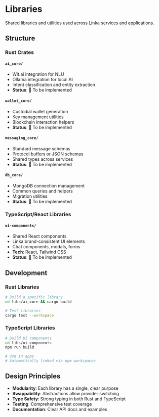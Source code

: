 # Libraries

Shared libraries and utilities used across Linka services and applications.

## Structure

### Rust Crates

#### `ai_core/`
- Wit.ai integration for NLU
- Ollama integration for local AI
- Intent classification and entity extraction
- **Status**: 🚧 To be implemented

#### `wallet_core/`
- Custodial wallet generation
- Key management utilities
- Blockchain interaction helpers
- **Status**: 🚧 To be implemented

#### `messaging_core/`
- Standard message schemas
- Protocol buffers or JSON schemas
- Shared types across services
- **Status**: 🚧 To be implemented

#### `db_core/`
- MongoDB connection management
- Common queries and helpers
- Migration utilities
- **Status**: 🚧 To be implemented

### TypeScript/React Libraries

#### `ui-components/`
- Shared React components
- Linka brand-consistent UI elements
- Chat components, modals, forms
- **Tech**: React, Tailwind CSS
- **Status**: 🚧 To be implemented

## Development

### Rust Libraries

```bash
# Build a specific library
cd libs/ai_core && cargo build

# Test libraries
cargo test --workspace
```

### TypeScript Libraries

```bash
# Build UI components
cd libs/ui-components
npm run build

# Use in apps
# Automatically linked via npm workspaces
```

## Design Principles

- **Modularity**: Each library has a single, clear purpose
- **Swappability**: Abstractions allow provider switching
- **Type Safety**: Strong typing in both Rust and TypeScript
- **Testing**: Comprehensive test coverage
- **Documentation**: Clear API docs and examples
